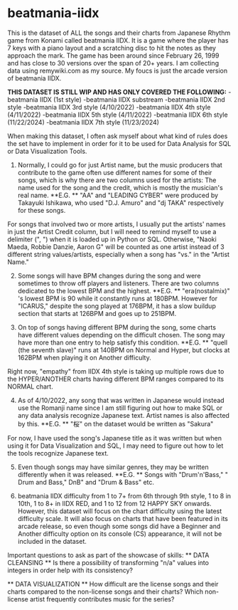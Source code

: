 # beatmania-iidx
This is the dataset of ALL the songs and their charts from Japanese Rhythm game from Konami called beatmania IIDX. It is a game where the player has 7 keys with a piano layout and a scratching disc to hit the notes as they approach the mark. The game has been around since February 26, 1999 and has close to 30 versions over the span of 20+ years. I am collecting data using remywiki.com as my source. My foucs is just the arcade version of beatmania IIDX.

**THIS DATASET IS STILL WIP AND HAS ONLY COVERED THE FOLLOWING:**
-beatmania IIDX (1st style)
-beatmania IIDX substream
-beatmania IIDX 2nd style
-beatmania IIDX 3rd style (4/10/2022)
-beatmania IIDX 4th style (4/11/2022)
-beatmania IIDX 5th style (4/11/2022)
-beatmania IIDX 6th style (11/22/2024)
-beatmania IIDX 7th style (11/23/2024)

When making this dataset, I often ask myself about what kind of rules does the set have to implement in order for it to be used for Data Analysis for SQL or Data Visualization Tools. 
1. Normally, I could go for just Artist name, but the music producers that contribute to the game often use different names for some of their songs, which is why there are two columns used for the artists: The name used for the song and the credit, which is mostly the musician's real name. 
**E.G. **
"AA" and "LEADING CYBER" were produced by Takayuki Ishikawa, who used "D.J. Amuro" and "dj TAKA" respectively for these songs. 

For songs that involved two or more artists, I usually put the artists' names in just the Artist Credit column, but I will need to remind myself to use a delimiter (", ") when it is loaded up in Python or SQL. Otherwise, "Naoki Maeda, Robbie Danzie, Aaron G" will be counted as one artist instead of 3 different string values/artists, especially when a song has "vs." in the "Artist Name."

2. Some songs will have BPM changes during the song and were sometimes to throw off players and listeners. There are two columns dedicated to the lowest BPM and the highest. 
**E.G. **
"era(nostalmix)" 's lowest BPM is 90 while it constantly runs at 180BPM. However for "ICARUS," despite the song played at 176BPM, it has a slow buildup section that starts at 126BPM and goes up to 251BPM.

3. On top of songs having different BPM during the song, some charts have different values depending on the difficult chosen. The song may have more than one entry to help satisfy this condition.
**E.G. **
"quell (the seventh slave)" runs at 140BPM on Normal and Hyper, but clocks at 162BPM when playing it on Another difficulty.

Right now, "empathy" from IIDX 4th style is taking up multiple rows due to the HYPER/ANOTHER charts having different BPM ranges compared to its NORMAL chart. 

4. As of 4/10/2022, any song that was written in Japanese would instead use the Romanji name since I am still figuring out how to make SQL or any data analysis recognize Japanese text. Artist names is also affected by this.
**E.G. **
"桜" on the dataset would be written as "Sakura"

For now, I have used the song's Japanese title as it was written but when using it for Data Visualization and SQL, I may need to figure out how to let the tools recognize Japanese text.

5. Even though songs may have similar genres, they may be written differently when it was released.
**E.G. **
Songs with "Drum'n'Bass," " Drum and Bass," DnB" and "Drum & Bass" etc.

6. beatmania IIDX difficulty from 1 to 7+ from 6th through 9th style, 1 to 8 in 10th, 1 to 8+ in IIDX RED, and 1 to 12 from 12 HAPPY SKY onwards. However, this dataset will focus on the chart difficulty using the latest difficulty scale. It will also focus on charts that have been featured in its arcade release, so even though some songs did have a Beginner and Another difficulty option on its console (CS) appearance, it will not be included in the dataset.

Important questions to ask as part of the showcase of skills:
** DATA CLEANSING **
Is there a possibility of transforming "n/a" values into integers in order help with its consistency?


** DATA VISUALIZATION **
How difficult are the license songs and their charts compared to the non-license songs and their charts?
Which non-license artist frequently contributes music for the series?
